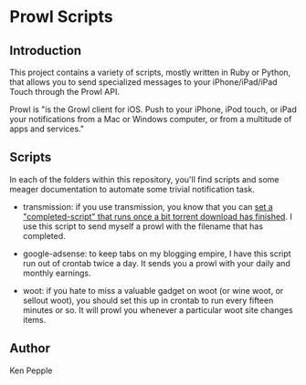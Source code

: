 Prowl Scripts
=============

Introduction
------------

This project contains a variety of scripts, mostly written in Ruby or Python, that allows you to send specialized messages to your iPhone/iPad/iPad Touch through the Prowl API.

Prowl is "is the Growl client for iOS. Push to your iPhone, iPod touch, or iPad your notifications from a Mac or Windows computer, or from a multitude of apps and services."

Scripts
--------

In each of the folders within this repository, you'll find scripts and some meager documentation to automate some trivial notification task.

* transmission: if you use transmission, you know that you can [set a "completed-script" that runs once a bit torrent download has finished](https://trac.transmissionbt.com/wiki/Scripts). I use this script to send myself a prowl with the filename that has completed.

* google-adsense: to keep tabs on my blogging empire, I have this script run out of crontab twice a day. It sends you a prowl with your daily and monthly earnings.

* woot: if you hate to miss a valuable gadget on woot (or wine woot, or sellout woot), you should set this up in crontab to run every fifteen minutes or so. It will prowl you whenever a particular woot site changes
items.

Author
------

Ken Pepple
